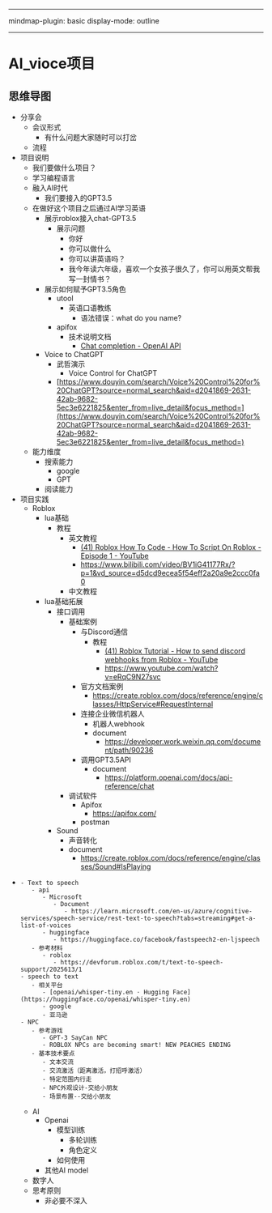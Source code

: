 
---

mindmap-plugin: basic
display-mode: outline

---

# AI_vioce项目

## 思维导图
- 分享会
   - 会议形式
      - 有什么问题大家随时可以打岔
   - 流程
- 项目说明
   - 我们要做什么项目？
   - 学习编程语言
   - 融入AI时代
      - 我们要接入的GPT3.5
   - 在做好这个项目之后通过AI学习英语
      - 展示roblox接入chat-GPT3.5
         - 展示问题
            - 你好
            - 你可以做什么
            - 你可以讲英语吗？
            - 我今年读六年级，喜欢一个女孩子很久了，你可以用英文帮我写一封情书？
      - 展示如何赋予GPT3.5角色
         - utool
            - 英语口语教练
               - 语法错误：what do you name?
         - apifox
            - 技术说明文档
               - [Chat completion - OpenAI API](https://platform.openai.com/docs/guides/chat)
      - Voice to ChatGPT
         - 武哲演示
            - Voice Control for ChatGPT
         - [https://www.douyin.com/search/Voice%20Control%20for%20ChatGPT?source=normal_search&aid=d2041869-2631-42ab-9682-5ec3e6221825&enter_from=live_detail&focus_method=](https://www.douyin.com/search/Voice%20Control%20for%20ChatGPT?source=normal_search&aid=d2041869-2631-42ab-9682-5ec3e6221825&enter_from=live_detail&focus_method=)
   - 能力维度
      - 搜索能力
         - google
         - GPT
      - 阅读能力
- 项目实践
   - Roblox
      - lua基础
         - 教程
            - 英文教程
               - [(41) Roblox How To Code - How To Script On Roblox - Episode 1 - YouTube](https://www.youtube.com/watch?v=BfLUt3mfJiY&list=PLsbxI7NIoTth8CE_os8sog72YTMLPhDSf)
               - https://www.bilibili.com/video/BV1iG41177Rx/?p=1&vd_source=d5dcd9ecea5f54eff2a20a9e2ccc0fa0
            - 中文教程
      - lua基础拓展
         - 接口调用
            - 基础案例
               - 与Discord通信
                  - 教程
                     - [(41) Roblox Tutorial - How to send discord webhooks from Roblox - YouTube](https://www.youtube.com/watch?v=ebVwwYvtSqY)
                     - https://www.youtube.com/watch?v=eRqC9N27svc
               - 官方文档案例
                  - https://create.roblox.com/docs/reference/engine/classes/HttpService#RequestInternal
               - 连接企业微信机器人
                  - 机器人webhook
                  - document
                     - https://developer.work.weixin.qq.com/document/path/90236
               - 调用GPT3.5API
                  - document
                     - https://platform.openai.com/docs/api-reference/chat
            - 调试软件
               - Apifox
                  - https://apifox.com/
               - postman
         - Sound
            - 声音转化
            - document
               - https://create.roblox.com/docs/reference/engine/classes/Sound#IsPlaying
-
      - Text to speech
         - api
            - Microsoft
               - Document
                  - https://learn.microsoft.com/en-us/azure/cognitive-services/speech-service/rest-text-to-speech?tabs=streaming#get-a-list-of-voices
            - huggingface
               - https://huggingface.co/facebook/fastspeech2-en-ljspeech
         - 参考材料
            - roblox
               - https://devforum.roblox.com/t/text-to-speech-support/2025613/1
      - speech to text
         - 相关平台
            - [openai/whisper-tiny.en · Hugging Face](https://huggingface.co/openai/whisper-tiny.en)
            - google
            - 亚马逊
      - NPC
         - 参考游戏
            - GPT-3 SayCan NPC
            - ROBLOX NPCs are becoming smart! NEW PEACHES ENDING
         - 基本技术要点
            - 文本交流
            - 交流激活（距离激活，打招呼激活）
            - 特定范围内行走
            - NPC外观设计-交给小朋友
            - 场景布置--交给小朋友
   - AI
      - Openai
         - 模型训练
            - 多轮训练
            - 角色定义
         - 如何使用
      - 其他AI model
   - 数字人
   - 思考原则
      - 非必要不深入